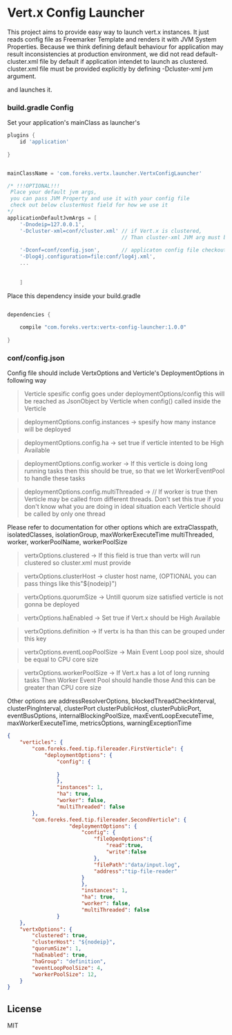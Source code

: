 # Vert.x Config Launcher

This project aims to provide easy way to launch vert.x instances. It just reads config file as Freemarker Template and 
renders it with JVM System Properties. Because we think defining default behaviour for application may result 
inconsistencies at production environment, we did not read default-cluster.xml file by default if application intendet to
launch as clustered. cluster.xml file must be provided explicitly by defining -Dcluster-xml jvm argument.

and launches it.

### build.gradle Config

Set your application's mainClass as launcher's


```groovy
plugins {
	id 'application'
	
}


mainClassName = 'com.foreks.vertx.launcher.VertxConfigLauncher'

/* !!!OPTIONAL!!!
 Place your default jvm args, 
 you can pass JVM Property and use it with your config file 
 check out below clusterHost field for how we use it
*/
applicationDefaultJvmArgs = [
	'-Dnodeip=127.0.0.1',
	'-Dcluster-xml=conf/cluster.xml' // if Vert.x is clustered,
	                                 // Than cluster-xml JVM arg must be provided
	                                 
	'-Dconf=conf/config.json',       // applicaton config file checkout below
	'-Dlog4j.configuration=file:conf/log4j.xml',
	...
	
	
	]

```

Place this dependency inside your build.gradle

```groovy

dependencies {
    
    compile "com.foreks.vertx:vertx-config-launcher:1.0.0"
    
}

```

### conf/config.json

Config file should include VertxOptions and Verticle's DeploymentOptions in following way

>Verticle spesific config goes under deploymentOptions/config
this will be reached as JsonObject by Verticle 
when config() called inside the Verticle

>deploymentOptions.config.instances -> spesify how many instance will be deployed

>deploymentOptions.config.ha -> set true if verticle intented to be High Available

>deploymentOptions.config.worker -> If this verticle is doing long running tasks
                                    then this should be true, so that we let WorkerEventPool
                                    to handle these tasks
                                    
>deploymentOptions.config.multiThreaded -> // If worker is true then Verticle may be called from different threads. 
                                              Don't set this true if you don't know what you are doing
                                              in ideal situation each Verticle should be called by only one thread
					

Please refer to documentation for other options 
which are extraClasspath, isolatedClasses, isolationGroup, maxWorkerExecuteTime
multiThreaded, worker, workerPoolName, workerPoolSize
 
>vertxOptions.clustered -> If this field is true than vertx will run clustered so cluster.xml must provide

>vertxOptions.clusterHost -> cluster host name, (OPTIONAL you can pass things like this"${nodeip}")

>vertxOptions.quorumSize -> Untill quorum size satisfied verticle is not gonna be deployed

>vertxOptions.haEnabled -> Set true if Vert.x should be High Available

>vertxOptions.definition -> If vertx is ha than this can be grouped under this key

>vertxOptions.eventLoopPoolSize -> Main Event Loop pool size, should be equal to CPU core size

>vertxOptions.workerPoolSize -> If Vert.x has a lot of long running tasks
                                Then Worker Event Pool should handle those
                                And this can be greater than CPU core size
                                
Other options are addressResolverOptions, blockedThreadCheckInterval, clusterPingInterval, clusterPort
clusterPublicHost, clusterPublicPort, eventBusOptions, internalBlockingPoolSize,
maxEventLoopExecuteTime, maxWorkerExecuteTime, metricsOptions, warningExceptionTime              

```json
{
	"verticles": {
		"com.foreks.feed.tip.filereader.FirstVerticle": {
			"deploymentOptions": {
				"config": {
					
				}
				},
				"instances": 1, 
				"ha": true,
				"worker": false, 
				"multiThreaded": false 
		},
		"com.foreks.feed.tip.filereader.SecondVerticle": {
        			"deploymentOptions": {
        				"config": {
        					"fileOpenOptions":{
        						"read":true,
        						"write":false
        					},
        					"filePath":"data/input.log",
        					"address":"tip-file-reader"
        				}
        				},
        				"instances": 1,
        				"ha": true,
        				"worker": false,
        				"multiThreaded": false
        		}
	},
	"vertxOptions": {
		"clustered": true, 
		"clusterHost": "${nodeip}",
		"quorumSize": 1,
		"haEnabled": true, 
		"haGroup": "definition",
		"eventLoopPoolSize": 4,
		"workerPoolSize": 12,
	}
}

```


License
----

MIT



   [DeploymentOptions]: <http://vertx.io/docs/apidocs/io/vertx/core/DeploymentOptions.html>
   [VertxOptions]: <http://vertx.io/docs/apidocs/io/vertx/core/VertxOptions.html>